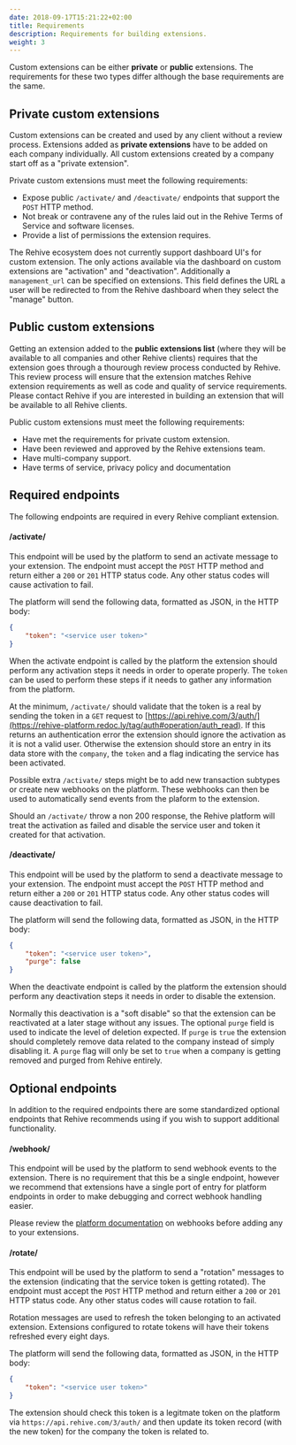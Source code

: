 ```yaml
---
date: 2018-09-17T15:21:22+02:00
title: Requirements
description: Requirements for building extensions.
weight: 3
---
```


Custom extensions can be either **private** or **public** extensions. The requirements for these two types differ although the base requirements are the same.

## Private custom extensions

Custom extensions can be created and used by any client without a review process. Extensions added as **private extensions** have to be added on each company individually. All custom extensions created by a company start off as a "private extension".

Private custom extensions must meet the following requirements:

- Expose public `/activate/` and `/deactivate/` endpoints that support the `POST` HTTP method.
- Not break or contravene any of the rules laid out in the Rehive Terms of Service and software licenses.
- Provide a list of permissions the extension requires.

<aside class="warning">
The Rehive ecosystem does not currently support dashboard UI's for custom extension. The only actions available via the dashboard on custom extensions are "activation" and "deactivation". Additionally a <code>management_url</code> can be specified on extensions. This field defines the URL a user will be redirected to from the Rehive dashboard when they select the "manage" button.
</aside>

## Public custom extensions

Getting an extension added to the **public extensions list** (where they will be available to all companies and other Rehive clients) requires that the extension goes through a thourough review process conducted by Rehive. This review process will ensure that the extension matches Rehive extension requirements as well as code and quality of service requirements. Please contact Rehive if you are interested in building an extension that will be available to all Rehive clients.

Public custom extensions must meet the following requirements:

- Have met the requirements for private custom extension.
- Have been reviewed and approved by the Rehive extensions team.
- Have multi-company support.
- Have terms of service, privacy policy and documentation


## Required endpoints

The following endpoints are required in every Rehive compliant extension.

#### /activate/

This endpoint will be used by the platform to send an activate message to your extension. The endpoint must accept the `POST` HTTP method and return either a `200` or `201` HTTP status code. Any other status codes will cause activation to fail.

The platform will send the following data, formatted as JSON, in the HTTP body: 

```json
{
	"token": "<service user token>"
}
```

When the activate endpoint is called by the platform the extension should perform any activation steps it needs in order to operate properly. The `token` can be used to perform these steps if it needs to gather any information from the platform.

At the minimum, `/activate/` should validate that the token is a real by sending the token in a `GET` request to [https://api.rehive.com/3/auth/](https://rehive-platform.redoc.ly/tag/auth#operation/auth_read). If this returns an authentication error the extension should ignore the activation as it is not a valid user. Otherwise the extension should store an entry in its data store with the `company`, the `token` and a flag indicating the service has been activated.

Possible extra `/activate/` steps might be to add new transaction subtypes or create new webhooks on the platform. These webhooks can then be used to automatically send events from the plaform to the extension.

Should an `/activate/` throw a non 200 response, the Rehive platform will treat the activation as failed and disable the service user and token it created for that activation.

#### /deactivate/

This endpoint will be used by the platform to send a deactivate message to your extension. The endpoint must accept the `POST` HTTP method and return either a `200` or `201` HTTP status code. Any other status codes will cause deactivation to fail.

The platform will send the following data, formatted as JSON, in the HTTP body: 

```json
{
	"token": "<service user token>",
	"purge": false
}
```

When the deactivate endpoint is called by the platform the extension should perform any deactivation steps it needs in order to disable the extension. 

Normally this deactivation is a "soft disable" so that the extension can be reactivated at a later stage without any issues. The optional `purge` field is used to indicate the level of deletion expected. If `purge` is `true` the extension should completely remove data related to the company instead of simply disabling it. A `purge` flag will only be set to `true` when a company is getting removed and purged from Rehive entirely.

## Optional endpoints

In addition to the required endpoints there are some standardized optional endpoints that Rehive recommends using if you wish to support additional functionality.

#### /webhook/

This endpoint will be used by the platform to send webhook events to the extension. There is no requirement that this be a single endpoint, however we recommend that extensions have a single port of entry for platform endpoints in order to make debugging and correct webhook handling easier.

Please review the [platform documentation](/platform/usage/events/) on webhooks before adding any to your extensions.

#### /rotate/

This endpoint will be used by the platform to send a "rotation" messages to the extension (indicating that the service token is getting rotated). The endpoint must accept the `POST` HTTP method and return either a `200` or `201` HTTP status code. Any other status codes will cause rotation to fail.

Rotation messages are used to refresh the token belonging to an activated extension. Extensions configured to rotate tokens will have their tokens refreshed every eight days. 

The platform will send the following data, formatted as JSON, in the HTTP body: 

```json
{
	"token": "<service user token>"
}
```

The extension should check this token is a legitmate token on the platform via `https://api.rehive.com/3/auth/` and then update its token record (with the new token) for the company the token is related to.
